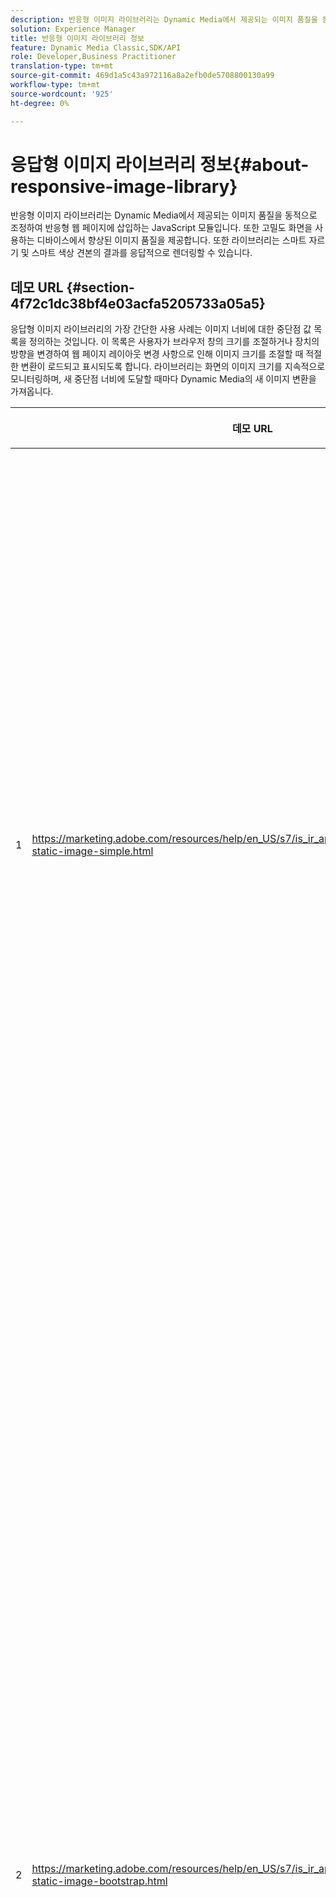 ```yaml
---
description: 반응형 이미지 라이브러리는 Dynamic Media에서 제공되는 이미지 품질을 동적으로 조정하여 반응형 웹 페이지에 삽입하는 JavaScript 모듈입니다. 또한 고밀도 화면을 사용하는 디바이스에서 향상된 이미지 품질을 제공합니다. 또한 라이브러리는 스마트 자르기 및 스마트 색상 견본의 결과를 응답적으로 렌더링할 수 있습니다.
solution: Experience Manager
title: 반응형 이미지 라이브러리 정보
feature: Dynamic Media Classic,SDK/API
role: Developer,Business Practitioner
translation-type: tm+mt
source-git-commit: 469d1a5c43a972116a8a2efb0de5708800130a99
workflow-type: tm+mt
source-wordcount: '925'
ht-degree: 0%

---
```



# 응답형 이미지 라이브러리 정보{#about-responsive-image-library}

반응형 이미지 라이브러리는 Dynamic Media에서 제공되는 이미지 품질을 동적으로 조정하여 반응형 웹 페이지에 삽입하는 JavaScript 모듈입니다. 또한 고밀도 화면을 사용하는 디바이스에서 향상된 이미지 품질을 제공합니다. 또한 라이브러리는 스마트 자르기 및 스마트 색상 견본의 결과를 응답적으로 렌더링할 수 있습니다.

## 데모 URL {#section-4f72c1dc38bf4e03acfa5205733a05a5}

응답형 이미지 라이브러리의 가장 간단한 사용 사례는 이미지 너비에 대한 중단점 값 목록을 정의하는 것입니다. 이 목록은 사용자가 브라우저 창의 크기를 조절하거나 장치의 방향을 변경하여 웹 페이지 레이아웃 변경 사항으로 인해 이미지 크기를 조절할 때 적절한 변환이 로드되고 표시되도록 합니다. 라이브러리는 화면의 이미지 크기를 지속적으로 모니터링하며, 새 중단점 너비에 도달할 때마다 Dynamic Media의 새 이미지 변환을 가져옵니다.

<table id="table_3D3D3991B802461A888E1093C1217D26"> 
 <thead> 
  <tr> 
   <th colname="col01" class="entry"> </th> 
   <th colname="col1" class="entry"> <p>데모 URL </p> </th> 
   <th colname="col2" class="entry"> <p>설명 </p> </th> 
  </tr> 
 </thead>
 <tbody> 
  <tr> 
   <td colname="col01"> <p>1 </p> </td> 
   <td colname="col1"> <p> <a href="https://marketing.adobe.com/resources/help/en_US/s7/is_ir_api/is_api/samples/responsive-static-image-simple.html" scope="external" format="https"> https://marketing.adobe.com/resources/help/en_US/s7/is_ir_api/is_api/samples/responsive-static-image-simple.html  </a> </p> <p> 
     <!-- http://sasha.s7qa.com/jira-bugs/S7-7729/responsive-static-image-simple.htm--> </p> </td> 
   <td colname="col2"> <p>다음은 반응형 이미지가 웹 페이지 너비의 50%를 차지하는 컨테이너 내에 있는 간단한 예입니다. 브라우저 창의 크기가 변경될 때마다 컨테이너 너비가 변경됩니다. 이미지 너비가 구성된 중단점 중 하나에 도달하면 삽화를 위해 200, 400, 600 및 800픽셀로 설정되며 새 변환이 다운로드 및 표시됩니다. 따라서 불필요한 큰 이미지를 로드하지 않고 네트워크 대역폭을 저장하는 것이 좋습니다. </p> <p>URL을 클릭하여 웹 페이지를 열고 브라우저 창의 크기를 조정하고 네트워크 트래픽을 모니터링합니다. </p> </td> 
  </tr> 
  <tr> 
   <td colname="col01"> <p>2 </p> </td> 
   <td colname="col1"> <p> <a href="https://marketing.adobe.com/resources/help/en_US/s7/is_ir_api/is_api/samples/responsive-static-image-bootstrap.html" format="https" scope="external"> https://marketing.adobe.com/resources/help/en_US/s7/is_ir_api/is_api/samples/responsive-static-image-bootstrap.html  </a> </p> <p> 
     <!-- http://sasha.s7qa.com/jira-bugs/S7-7729/responsive-static-image-bootstrap.htm--> </p> </td> 
   <td colname="col2"> <p>다음 Bootstrap 예제에서는 웹 페이지에서 동일한 사용 사례를 보여 줍니다. Bootstrap CSS에 따르면 응답형 이미지가 추가된 레이아웃 셀은 다음 폭 중 하나를 사용할 수 있습니다.360, 720 및 940픽셀 반응형 이미지 라이브러리에 중단점으로 전달되는 정확한 값입니다. 따라서 Dynamic Media은 클라이언트의 네트워크 대역폭이 효과적으로 사용되도록 합니다. 또한 클라이언트 측 브라우저의 크기를 조절하여 시각적으로 확인할 필요 없이 현재 웹 페이지 레이아웃에 필요한 정확한 크기로 이미지가 표시되도록 할 수 있습니다. </p> <p>URL을 클릭하여 웹 페이지를 열고 브라우저 창의 크기를 조정하여 다양한 레이아웃 중단점에 맞추고 네트워크 트래픽을 모니터링합니다. </p> <p>더 많은 고급 사용 사례로는 다른 이미지 사전 설정 또는 이미지 제공 명령 또는 둘 다를 다른 중단점 값과 연결하는 것이 포함됩니다. </p> </td> 
  </tr> 
  <tr> 
   <td colname="col01"> <p>3 </p> </td> 
   <td colname="col1"> <p> <a href="https://marketing.adobe.com/resources/help/en_US/s7/is_ir_api/is_api/samples/image-presets.html" format="https" scope="external"> https://marketing.adobe.com/resources/help/en_US/s7/is_ir_api/is_api/samples/image-presets.html  </a> </p> <p> 
     <!--http://sasha.s7qa.com/jira-bugs/S7-7729/image-presets.html--> </p> </td> 
   <td colname="col2"> <p>다음 예제에서는 서로 다른 중단점 크기에 대해 서로 다른 이미지 품질과 형식의 이미지 사전 설정이 사용됩니다. 작은 중단점의 경우 이미지 제공에서 6개의 색상으로만 압축된 GIF 이미지를 반환하도록 하는 낮은 품질 사전 설정이 적용됩니다. 중간 중단점이 높은 압축률을 갖는 JPEG용으로 구성된 이미지 사전 설정을 사용하고 있습니다. 가장 큰 중단점은 손실 없는 PNG를 사용하여 고품질 이미지 사전 설정과 연결됩니다. 이러한 방법을 사용하면 화면 크기가 큰 장치의 대역폭 및 처리 능력이 높다는 가정을 바탕으로 고품질 이미지가 이러한 장치에 전달되도록 할 수 있습니다. </p> <p>URL을 클릭하여 웹 페이지를 열고 웹 브라우저 창의 크기를 확대에서 작게 조정하여 이미지 품질이 어떻게 저하되는지 확인합니다. </p> </td> 
  </tr> 
  <tr> 
   <td colname="col01"> <p>4 </p> </td> 
   <td colname="col1"> <p> <a href="https://marketing.adobe.com/resources/help/en_US/s7/is_ir_api/is_api/samples/crops.html" format="https" scope="external"> https://marketing.adobe.com/resources/help/en_US/s7/is_ir_api/is_api/samples/crops.html  </a> </p> <p> 
     <!--http://sasha.s7qa.com/jira-bugs/S7-7729/crops.html--> </p> </td> 
   <td colname="col2"> <p>이미지 사전 설정 외에도 특정 이미지 제공 명령을 중단점에 연결할 수 있습니다. 다음 예에서는 화면의 이미지 크기가 작아지면서 배너 이미지를 관심 영역으로 서서히 자르는 방법을 보여줍니다. 여기서는 가장 큰 중단점에 이미지 제공 명령이 전혀 없으므로 배너 이미지가 완전히 표시됩니다. 중간 중단점에서 중간 자르기가 적용되어 텍스트 "실행 중"이 있는 주자만 표시됩니다. 작은 중단점에서, 제품만 표시되도록 더 많은 자르기가 적용됩니다. </p> <p>URL을 클릭하여 웹 페이지를 열고 브라우저 창의 크기를 조정합니다. 큰 이미지에서 작은 크기로 갈수록 이미지가 점차적으로 잘리는 것을 확인할 수 있습니다. </p> </td> 
  </tr> 
  <tr> 
   <td colname="col01"> <p>5 </p> </td> 
   <td colname="col1"> <p> <a href="https://marketing.adobe.com/resources/help/en_US/s7/is_ir_api/is_api/samples/template.html" format="https" scope="external"> https://marketing.adobe.com/resources/help/en_US/s7/is_ir_api/is_api/samples/template.html  </a> </p> <p> 
     <!--http://sasha.s7qa.com/jira-bugs/S7-7729/template.html--> </p> </td> 
   <td colname="col2"> <p>이미지 제공 템플릿과 함께 이미지 제공 명령을 사용하여 이미지 크기를 기준으로 특정 템플릿 매개 변수를 제어할 수도 있습니다. 다음 예제에서는 텍스트 오버레이의 글꼴 크기가 <span class="codeph"> $fontsize </span> 매개 변수를 사용하여 매개 변수화되는 이미지 제공 템플릿을 사용합니다. 반응형 이미지는 더 작은 이미지 크기에 대해 더 큰 글꼴 크기를 사용하여 텍스트를 항상 읽을 수 있도록 구성됩니다. </p> </td> 
  </tr> 
 </tbody> 
</table>

## 시스템 요구 사항 {#section-35ea9e9c79cc43d7bcefdc240340fba4}

**서버 하드웨어 및 소프트웨어**

* Dynamic Media Image Serving 6.0.1 이상.

**클라이언트 브라우저 최소 요구 사항**

* Microsoft® Windows® 7 이상;Mac OS X 10.8 이상.
* Firefox 23, Safari 6, Chrome 29, IE 9 이상.
* iOS 6 이상.
* iPhone3GS 이상 및 iPad2 이상에서 인증(기본 브라우저만 해당)
* Android OS 2.3 이상.
* 지금은 모바일 장치의 Internet Explorer가 지원되지 않습니다.

